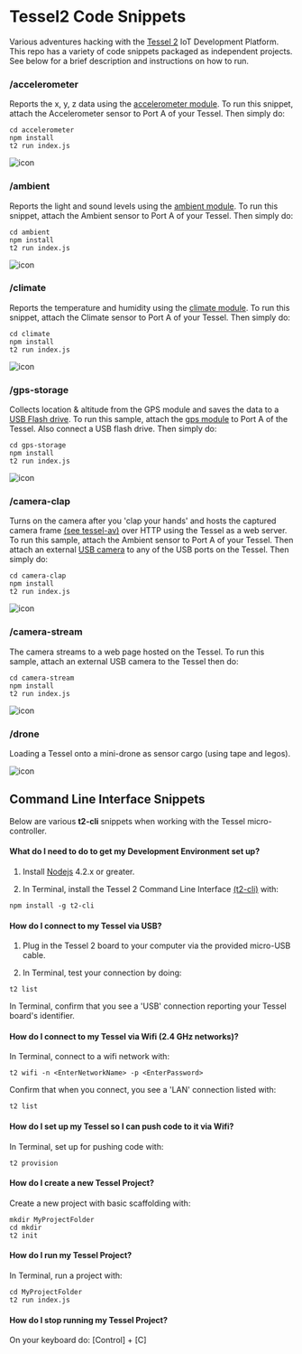 # Tessel2 Code Snippets 

Various adventures hacking with the [Tessel 2](https://tessel.io) IoT Development Platform. This repo has a variety of code snippets packaged as independent projects.  See below for a brief description and instructions on how to run.

### /accelerometer

Reports the x, y, z data using the [accelerometer module](https://github.com/tessel/accel-mma84).  To run this snippet, attach the Accelerometer sensor to Port A of your Tessel.  Then simply do:

````
cd accelerometer
npm install
t2 run index.js
````

![icon](imgs/accelerometer.jpg)


### /ambient

Reports the light and sound levels using the [ambient module](https://github.com/tessel/ambient-attx4).  To run this snippet, attach the Ambient sensor to Port A of your Tessel.  Then simply do:

````
cd ambient
npm install
t2 run index.js
````

![icon](imgs/ambient.jpg)

### /climate

Reports the temperature and humidity using the [climate module](https://github.com/tessel/climate-si7020).  To run this snippet, attach the Climate sensor to Port A of your Tessel.  Then simply do:

````
cd climate
npm install
t2 run index.js
````

![icon](imgs/climate.jpg)

### /gps-storage

Collects location & altitude from the GPS module and saves the data to a [USB Flash drive](https://www.amazon.com/gp/product/B00812F7O8/ref=oh_aui_detailpage_o00_s00?ie=UTF8&psc=1).  To run this sample, attach the [gps module](https://github.com/tessel/gps-a2235h) to Port A of the Tessel.  Also connect a USB flash drive.  Then simply do:

```` 
cd gps-storage 
npm install
t2 run index.js
````

![icon](imgs/gps.jpg)

### /camera-clap

Turns on the camera after you 'clap your hands' and hosts the captured camera frame [(see tessel-av)](https://github.com/tessel/tessel-av) over HTTP using the Tessel as a web server.  To run this sample, attach the Ambient sensor to Port A of your Tessel.  Then attach an external [USB camera](https://www.amazon.com/gp/product/B0092QJRPC/ref=oh_aui_detailpage_o03_s00?ie=UTF8&psc=1) to any of the USB ports on the Tessel.  Then simply do:

````
cd camera-clap
npm install
t2 run index.js
````

![icon](imgs/camera.jpg)

### /camera-stream

The camera streams to a web page hosted on the Tessel.  To run this sample, attach an external USB camera to the Tessel then do:

````
cd camera-stream
npm install
t2 run index.js
````

![icon](imgs/camera-stream.png)

### /drone

Loading a Tessel onto a mini-drone as sensor cargo (using tape and legos).

![icon](imgs/dronecargo.jpg)

## Command Line Interface Snippets 

Below are various __t2-cli__ snippets when working with the Tessel micro-controller.

#### What do I need to do to get my Development Environment set up?

1) Install [Nodejs](https://nodejs.org/en/) 4.2.x or greater.

2) In Terminal, install the Tessel 2 Command Line Interface [(t2-cli)](https://github.com/tessel/t2-cli) with: 

````
npm install -g t2-cli
````

#### How do I connect to my Tessel via USB?

1) Plug in the Tessel 2 board to your computer via the provided micro-USB cable.

2) In Terminal, test your connection by doing:

````
t2 list
````

In Terminal, confirm that you see a 'USB' connection reporting your Tessel board's identifier. 

#### How do I connect to my Tessel via Wifi (2.4 GHz networks)?

In Terminal, connect to a wifi network with: 

````
t2 wifi -n <EnterNetworkName> -p <EnterPassword>
````

Confirm that when you connect, you see a 'LAN' connection listed with:

````
t2 list
````

#### How do I set up my Tessel so I can push code to it via Wifi?

In Terminal, set up for pushing code with:

````
t2 provision
````

#### How do I create a new Tessel Project?

Create a new project with basic scaffolding with:

````
mkdir MyProjectFolder
cd mkdir
t2 init
````

#### How do I run my Tessel Project?

In Terminal, run a project with:

````
cd MyProjectFolder
t2 run index.js
````

#### How do I stop running my Tessel Project?

On your keyboard do: [Control] + [C]
